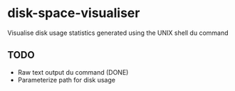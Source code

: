 # disk-space-visualiser
Visualise disk usage statistics generated using the UNIX shell du command

## TODO

* Raw text output du command (DONE)
* Parameterize path for disk usage